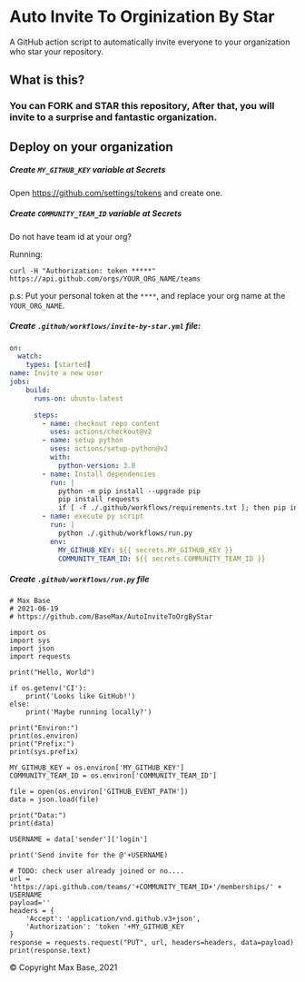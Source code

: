 # Auto Invite To Orginization By Star

A GitHub action script to automatically invite everyone to your organization who star your repository. 

## What is this?

### You can FORK and STAR this repository, After that, you will invite to a surprise and fantastic organization.

## Deploy on your organization

##### Create `MY_GITHUB_KEY` variable at Secrets

Open https://github.com/settings/tokens and create one.

##### Create `COMMUNITY_TEAM_ID` variable at Secrets

Do not have team id at your org?

Running:

```
curl -H "Authorization: token *****" https://api.github.com/orgs/YOUR_ORG_NAME/teams
```
p.s: Put your personal token at the `****`, and replace your org name at the `YOUR_ORG_NAME`.


##### Create `.github/workflows/invite-by-star.yml` file:

```yaml
on:
  watch:
    types: [started]
name: Invite a new user
jobs:
    build:
      runs-on: ubuntu-latest

      steps:
        - name: checkout repo content
          uses: actions/checkout@v2
        - name: setup python
          uses: actions/setup-python@v2
          with:
            python-version: 3.8
        - name: Install dependencies
          run: |
            python -m pip install --upgrade pip
            pip install requests
            if [ -f ./.github/workflows/requirements.txt ]; then pip install -r requirements.txt; fi
        - name: execute py script
          run: |
            python ./.github/workflows/run.py
          env:
            MY_GITHUB_KEY: ${{ secrets.MY_GITHUB_KEY }}
            COMMUNITY_TEAM_ID: ${{ secrets.COMMUNITY_TEAM_ID }}
```

##### Create `.github/workflows/run.py` file

```
# Max Base
# 2021-06-19
# https://github.com/BaseMax/AutoInviteToOrgByStar

import os
import sys
import json
import requests

print("Hello, World")

if os.getenv('CI'):
    print('Looks like GitHub!')
else:
    print('Maybe running locally?')

print("Environ:")
print(os.environ)
print("Prefix:")
print(sys.prefix)

MY_GITHUB_KEY = os.environ['MY_GITHUB_KEY']
COMMUNITY_TEAM_ID = os.environ['COMMUNITY_TEAM_ID']

file = open(os.environ['GITHUB_EVENT_PATH'])
data = json.load(file)

print("Data:")
print(data)

USERNAME = data['sender']['login']

print('Send invite for the @'+USERNAME)

# TODO: check user already joined or no....
url = 'https://api.github.com/teams/'+COMMUNITY_TEAM_ID+'/memberships/' + USERNAME
payload=''
headers = {
    'Accept': 'application/vnd.github.v3+json',
    'Authorization': 'token '+MY_GITHUB_KEY
}
response = requests.request("PUT", url, headers=headers, data=payload)
print(response.text)
```

© Copyright Max Base, 2021
